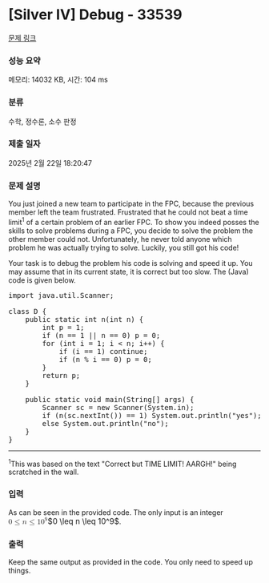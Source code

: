 # [Silver IV] Debug - 33539 

[문제 링크](https://www.acmicpc.net/problem/33539) 

### 성능 요약

메모리: 14032 KB, 시간: 104 ms

### 분류

수학, 정수론, 소수 판정

### 제출 일자

2025년 2월 22일 18:20:47

### 문제 설명

<p>You just joined a new team to participate in the FPC, because the previous member left the team frustrated. Frustrated that he could not beat a time limit<sup>1</sup> of a certain problem of an earlier FPC. To show you indeed posses the skills to solve problems during a FPC, you decide to solve the problem the other member could not. Unfortunately, he never told anyone which problem he was actually trying to solve. Luckily, you still got his code!</p>

<p>Your task is to debug the problem his code is solving and speed it up. You may assume that in its current state, it is correct but too slow. The (Java) code is given below.</p>

<pre>import java.util.Scanner;

class D {
    public static int n(int n) {
        int p = 1;
        if (n == 1 || n == 0) p = 0;
        for (int i = 1; i < n; i++) {
            if (i == 1) continue;
            if (n % i == 0) p = 0;
        }
        return p;
    }

    public static void main(String[] args) {
        Scanner sc = new Scanner(System.in);
        if (n(sc.nextInt()) == 1) System.out.println("yes");
        else System.out.println("no");
    }
}
</pre>

<hr>
<p><sup>1</sup>This was based on the text "Correct but TIME LIMIT! AARGH!" being scratched in the wall.</p>

### 입력 

 <p>As can be seen in the provided code. The only input is an integer <mjx-container class="MathJax" jax="CHTML" style="font-size: 109%; position: relative;"><mjx-math class="MJX-TEX" aria-hidden="true"><mjx-mn class="mjx-n"><mjx-c class="mjx-c30"></mjx-c></mjx-mn><mjx-mo class="mjx-n" space="4"><mjx-c class="mjx-c2264"></mjx-c></mjx-mo><mjx-mi class="mjx-i" space="4"><mjx-c class="mjx-c1D45B TEX-I"></mjx-c></mjx-mi><mjx-mo class="mjx-n" space="4"><mjx-c class="mjx-c2264"></mjx-c></mjx-mo><mjx-msup space="4"><mjx-mn class="mjx-n"><mjx-c class="mjx-c31"></mjx-c><mjx-c class="mjx-c30"></mjx-c></mjx-mn><mjx-script style="vertical-align: 0.393em;"><mjx-mn class="mjx-n" size="s"><mjx-c class="mjx-c39"></mjx-c></mjx-mn></mjx-script></mjx-msup></mjx-math><mjx-assistive-mml unselectable="on" display="inline"><math xmlns="http://www.w3.org/1998/Math/MathML"><mn>0</mn><mo>≤</mo><mi>n</mi><mo>≤</mo><msup><mn>10</mn><mn>9</mn></msup></math></mjx-assistive-mml><span aria-hidden="true" class="no-mathjax mjx-copytext">$0 \leq n \leq 10^9$</span></mjx-container>.</p>

### 출력 

 <p>Keep the same output as provided in the code. You only need to speed up things.</p>

